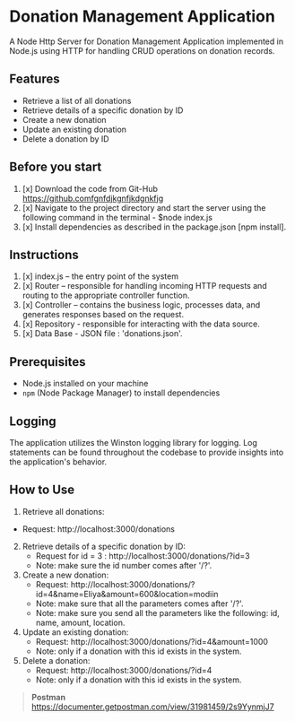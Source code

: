 # Donation Management Application

A Node Http Server for Donation Management Application implemented in Node.js using HTTP for handling CRUD operations on donation records.

## Features

- Retrieve a list of all donations
- Retrieve details of a specific donation by ID
- Create a new donation
- Update an existing donation
- Delete a donation by ID

## Before you start
1. [x] Download the code from Git-Hub https://github.comfgnfdjkgnfjkdgnkfjg
2. [x] Navigate to the project directory and start the server using the following command in the      terminal - $node index.js
3. [x] Install dependencies as described in the package.json [npm install].

## Instructions
1. [x] index.js  – the entry point of the system
2. [x] Router – responsible for handling incoming HTTP requests and routing to the appropriate controller function.
3. [x] Controller – contains the business logic, processes data, and generates responses based on the request.
4. [x] Repository - responsible for interacting with the data source.
5. [x] Data Base - JSON file : 'donations.json'.


## Prerequisites

- Node.js installed on your machine
- `npm` (Node Package Manager) to install dependencies

## Logging
The application utilizes the Winston logging library for logging. Log statements can be found throughout the codebase to provide insights into the application's behavior.


## How to Use
1. Retrieve all donations:
* Request: http://localhost:3000/donations
2. Retrieve details of a specific donation by ID:
   * Request for id = 3 : http://localhost:3000/donations/?id=3
   * Note: make sure the id number comes after '/?'.
3. Create a new donation:
   * Request: http://localhost:3000/donations/?id=4&name=Eliya&amount=600&location=modiin
   * Note: make sure that all the parameters comes after '/?'.
   * Note: make sure you send all the parameters like the following: id, name, amount, location.
4. Update an existing donation:
   * Request: http://localhost:3000/donations/?id=4&amount=1000
   * Note: only if a donation with this id exists in the system.
5. Delete a donation:
   * Request: http://localhost:3000/donations/?id=4
   * Note: only if a donation with this id exists in the system.
      
> **Postman**
> https://documenter.getpostman.com/view/31981459/2s9YynmjJ7
